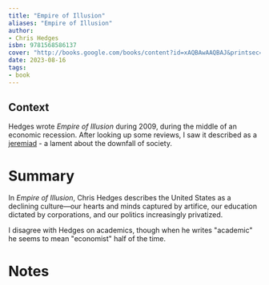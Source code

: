 ```yaml
---
title: "Empire of Illusion"
aliases: "Empire of Illusion"
author:
- Chris Hedges
isbn: 9781568586137
cover: "http://books.google.com/books/content?id=xAQBAwAAQBAJ&printsec=frontcover&img=1&zoom=1&edge=curl&source=gbs_api"
date: 2023-08-16
tags:
- book
---
```

## Context
Hedges wrote *Empire of Illusion* during 2009, during the middle of an economic recession. After looking up some reviews, I saw it described as a [jeremiad](https://en.wikipedia.org/wiki/Jeremiad) - a lament about the downfall of society.

# Summary
In *Empire of Illusion*, Chris Hedges describes the United States as a declining culture—our hearts and minds captured by artifice, our education dictated by corporations, and our politics increasingly privatized.

I disagree with Hedges on academics, though when he writes "academic" he seems to mean "economist" half of the time.

# Notes